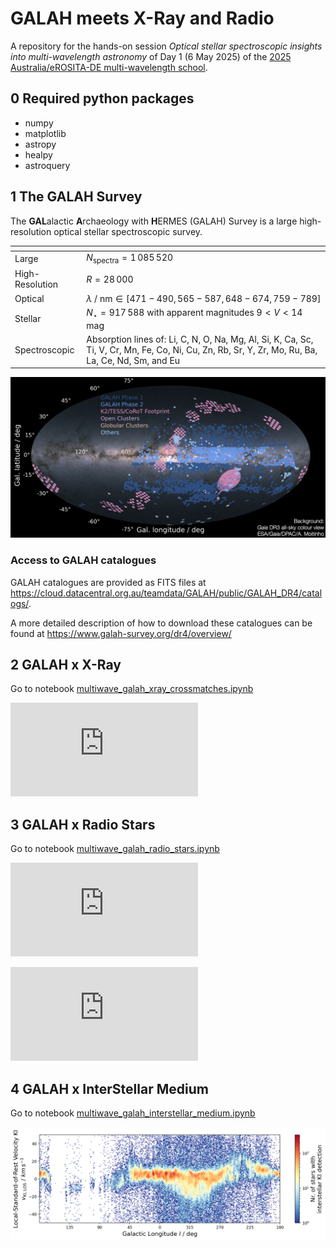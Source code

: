 # GALAH meets X-Ray and Radio

A repository for the hands-on session *Optical stellar spectroscopic insights into multi-wavelength astronomy* of Day 1 (6 May 2025) of the [2025 Australia/eROSITA-DE multi-wavelength school](https://astronomyaustralia.org.au/event/2025-australia-erosita-de-multi-wavelength-school/).

## 0 Required python packages

- numpy
- matplotlib
- astropy
- healpy
- astroquery

## 1 The GALAH Survey

The **GAL**alactic **A**rchaeology with **H**ERMES (GALAH) Survey is a large high-resolution optical stellar spectroscopic survey.

| <!-- -->    | <!-- -->    |
|--|--|  
| Large | $N_\text{spectra} = 1\,085\,520$ |  
| High-Resolution | $R = 28\,000$|  
| Optical | $\lambda~/~\mathrm{nm} \in [471-490,565-587,648-674,759-789]$|  
| Stellar | $N_\star = 917\,588$ with apparent magnitudes $9 < V < 14\,\mathrm{mag}$ |
| Spectroscopic | Absorption lines of: Li, C, N, O, Na, Mg, Al, Si, K, Ca, Sc, Ti, V, Cr, Mn, Fe, Co, Ni, Cu, Zn, Rb, Sr, Y, Zr, Mo, Ru, Ba, La, Ce, Nd, Sm, and Eu|

![Skymap of GALAH DR4 with Gaia DR3 in the background (linked from the DR4 paper GitHub repository.)](https://github.com/svenbuder/galah_dr4_paper/blob/main/figures/galah_dr4_skymap_gaiadr3.png)

### Access to GALAH catalogues

GALAH catalogues are provided as FITS files at https://cloud.datacentral.org.au/teamdata/GALAH/public/GALAH_DR4/catalogs/.

A more detailed description of how to download these catalogues can be found at https://www.galah-survey.org/dr4/overview/

## 2 GALAH x X-Ray

Go to notebook [multiwave_galah_xray_crossmatches.ipynb](https://github.com/svenbuder/multiwave_galah/blob/main/multiwave_galah_xray_crossmatches.ipynb)

![Stars in 47Tuc with observations from eROSITA and GALAH DR4](https://github.com/svenbuder/multiwave_galah/blob/main/figures/47Tuc_stars_xray_or_galah.pdf)

## 3 GALAH x Radio Stars

Go to notebook [multiwave_galah_radio_stars.ipynb](https://github.com/svenbuder/multiwave_galah/blob/main/multiwave_galah_radio_stars.ipynb)

![Radio Stars in GALAH DR4](https://github.com/svenbuder/multiwave_galah/blob/main/figures/radio_ga_ga_hrd_kiel.pdf)

![Example spectra of a Radio Star](https://github.com/svenbuder/multiwave_galah/blob/main/figures/spectral_zoom_170205003401240.pdf)

## 4 GALAH x InterStellar Medium

Go to notebook [multiwave_galah_interstellar_medium.ipynb](https://github.com/svenbuder/multiwave_galah/blob/main/multiwave_galah_interstellar_medium.ipynb)

![Interstellar K local-standard-of-rest velocity across Galactic Longitude](https://github.com/svenbuder/multiwave_galah/blob/main/figures/galah_dr4_ism_k_longitude_vs_vlsr_cut_50.png)